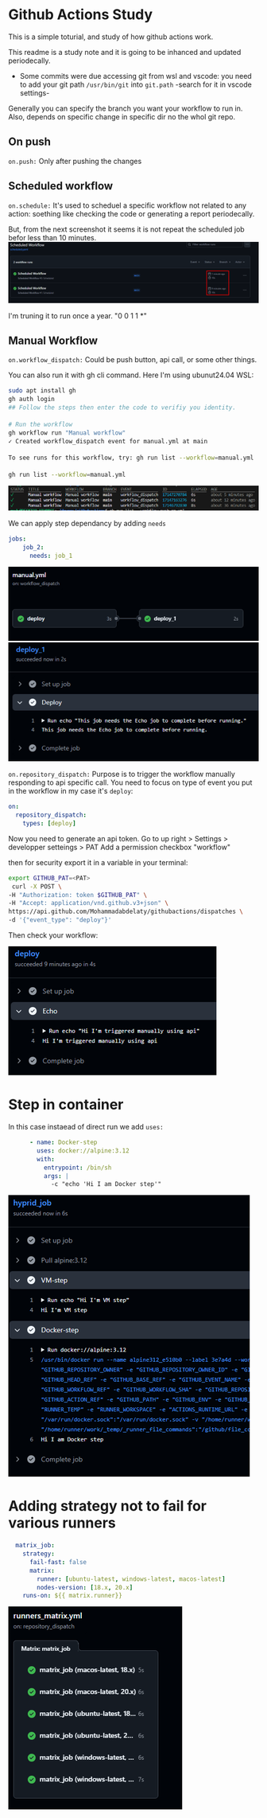 # Github Actions Study

This is a simple toturial, and study of how github actions work.

This readme is a study note and it is going to be inhanced and updated periodecally.

* Some commits were due accessing git from wsl and vscode:
    you need to add your git path `/usr/bin/git` into `git.path` -search for it in vscode settings-

Generally you can specify the branch you want your workflow to run in. Also, depends on specific change in specific dir no the whol git repo.

## On push
`on.push:`
Only after pushing the changes

## Scheduled workflow
`on.schedule:`
It's used to scheduel a specific workflow not related to any action: soething like checking the code or generating a report periodecally.

But, from the next screenshot it seems it is not repeat the scheduled job befor less than 10 minutes.
![alt text](screens/image.png)

I'm truning it to run once a year.
"0 0 1 1 *"

## Manual Workflow
`on.workflow_dispatch:`
Could be push button, api call, or some other things.

You can also run it with gh cli command. 
Here I'm using ubunut24.04 WSL:

```bash
sudo apt install gh
gh auth login
## Follow the steps then enter the code to verifiy you identity.

# Run the workflow
gh workflow run "Manual workflow"
✓ Created workflow_dispatch event for manual.yml at main

To see runs for this workflow, try: gh run list --workflow=manual.yml

gh run list --workflow=manual.yml
```
![alt text](screens/image-1.png)

We can apply step dependancy by adding `needs` 
```yaml
jobs:
    job_2:
      needs: job_1
```
![alt text](screens/image-3.png)
![alt text](screens/image-4.png)


`on.repository_dispatch:`
Purpose is to trigger the workflow manually responding to api specific call.
You need to focus on type of event you put in the workflow in my case it's `deploy`:
```yaml
on:
  repository_dispatch:
    types: [deploy]
```

Now you need to generate an api token. Go to up right > Settings > developper setteings > PAT
Add a permission checkbox "workflow"

then for security export it in a variable in your terminal:

```bash
export GITHUB_PAT=<PAT>
 curl -X POST \
-H "Authorization: token $GITHUB_PAT" \
-H "Accept: application/vnd.github.v3+json" \
https://api.github.com/Mohammadabdelaty/githubactions/dispatches \
-d '{"event_type": "deploy"}'
```
Then check your workflow:

![alt text](screens/image-2.png)


# Step in container
In this case instaead of direct run we add `uses:`
```yaml
      - name: Docker-step
        uses: docker://alpine:3.12
        with:
          entrypoint: /bin/sh
          args: |
            -c "echo 'Hi I am Docker step'"
```
![alt text](screens/image-5.png)

# Adding strategy not to fail for various runners
```yaml
  matrix_job:
    strategy:
      fail-fast: false
      matrix:
        runner: [ubuntu-latest, windows-latest, macos-latest]
        nodes-version: [18.x, 20.x]
    runs-on: ${{ matrix.runner}}
```
![alt text](screens/image-6.png)

